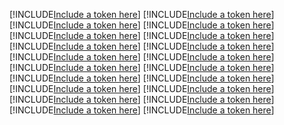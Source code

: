 [!INCLUDE[Include a token here](refs1528075247224/r1.md)]
[!INCLUDE[Include a token here](refs1528075247224/r2.md)]
[!INCLUDE[Include a token here](refs1528075247224/r3.md)]
[!INCLUDE[Include a token here](refs1528075247224/r4.md)]
[!INCLUDE[Include a token here](refs1528075247224/r5.md)]
[!INCLUDE[Include a token here](refs1528075247224/r6.md)]
[!INCLUDE[Include a token here](refs1528075247224/r7.md)]
[!INCLUDE[Include a token here](refs1528075247224/r8.md)]
[!INCLUDE[Include a token here](refs1528075247224/r9.md)]
[!INCLUDE[Include a token here](refs1528075247224/r10.md)]
[!INCLUDE[Include a token here](refs1528075247224/r11.md)]
[!INCLUDE[Include a token here](refs1528075247224/r12.md)]
[!INCLUDE[Include a token here](refs1528075247224/r13.md)]
[!INCLUDE[Include a token here](refs1528075247224/r14.md)]
[!INCLUDE[Include a token here](refs1528075247224/r15.md)]
[!INCLUDE[Include a token here](refs1528075247224/r16.md)]
[!INCLUDE[Include a token here](refs1528075247224/r17.md)]
[!INCLUDE[Include a token here](refs1528075247224/r18.md)]
[!INCLUDE[Include a token here](refs1528075247224/r19.md)]
[!INCLUDE[Include a token here](refs1528075247224/r20.md)]
